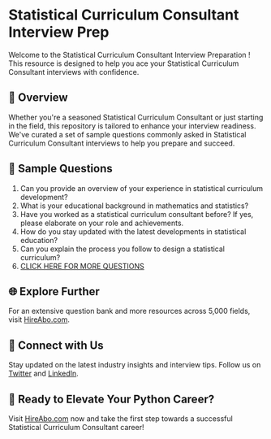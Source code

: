 # Statistical Curriculum Consultant Interview Prep

Welcome to the Statistical Curriculum Consultant Interview Preparation ! This resource is designed to help you ace your Statistical Curriculum Consultant interviews with confidence.

## 🚀 Overview

Whether you're a seasoned Statistical Curriculum Consultant or just starting in the field, this repository is tailored to enhance your interview readiness. We've curated a set of sample questions commonly asked in Statistical Curriculum Consultant interviews to help you prepare and succeed.

## 📝 Sample Questions

1. Can you provide an overview of your experience in statistical curriculum development?
2. What is your educational background in mathematics and statistics?
3. Have you worked as a statistical curriculum consultant before? If yes, please elaborate on your role and achievements.
4. How do you stay updated with the latest developments in statistical education?
5. Can you explain the process you follow to design a statistical curriculum?
6. [CLICK HERE FOR MORE QUESTIONS](https://hireabo.com/job/19_1_37/Statistical%20Curriculum%20Consultant)

## 🌐 Explore Further

For an extensive question bank and more resources across 5,000 fields, visit [HireAbo.com](https://www.hireabo.com).

## 📱 Connect with Us

Stay updated on the latest industry insights and interview tips. Follow us on [Twitter](https://twitter.com/hireabo) and [LinkedIn](https://www.linkedin.com/in/hire-abo-3609972a8/).

## 🚀 Ready to Elevate Your Python Career?

Visit [HireAbo.com](https://www.hireabo.com) now and take the first step towards a successful Statistical Curriculum Consultant career!